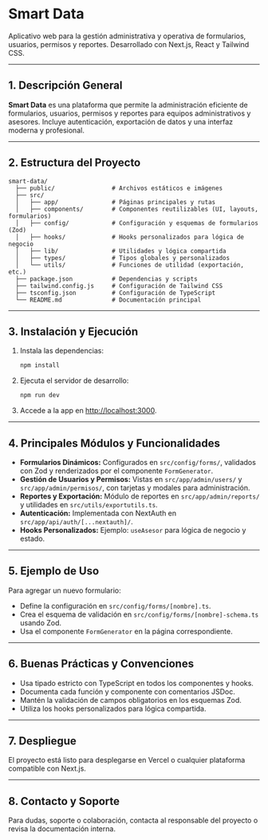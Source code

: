 
# Smart Data

Aplicativo web para la gestión administrativa y operativa de formularios, usuarios, permisos y reportes. Desarrollado con Next.js, React y Tailwind CSS.

---

## 1. Descripción General

**Smart Data** es una plataforma que permite la administración eficiente de formularios, usuarios, permisos y reportes para equipos administrativos y asesores. Incluye autenticación, exportación de datos y una interfaz moderna y profesional.

---

## 2. Estructura del Proyecto

```
smart-data/
  ├── public/                # Archivos estáticos e imágenes
  ├── src/
  │   ├── app/               # Páginas principales y rutas
  │   ├── components/        # Componentes reutilizables (UI, layouts, formularios)
  │   ├── config/            # Configuración y esquemas de formularios (Zod)
  │   ├── hooks/             # Hooks personalizados para lógica de negocio
  │   ├── lib/               # Utilidades y lógica compartida
  │   ├── types/             # Tipos globales y personalizados
  │   └── utils/             # Funciones de utilidad (exportación, etc.)
  ├── package.json           # Dependencias y scripts
  ├── tailwind.config.js     # Configuración de Tailwind CSS
  ├── tsconfig.json          # Configuración de TypeScript
  └── README.md              # Documentación principal
```

---

## 3. Instalación y Ejecución

1. Instala las dependencias:
	```bash
	npm install
	```
2. Ejecuta el servidor de desarrollo:
	```bash
	npm run dev
	```
3. Accede a la app en [http://localhost:3000](http://localhost:3000).

---

## 4. Principales Módulos y Funcionalidades

- **Formularios Dinámicos:** Configurados en `src/config/forms/`, validados con Zod y renderizados por el componente `FormGenerator`.
- **Gestión de Usuarios y Permisos:** Vistas en `src/app/admin/users/` y `src/app/admin/permisos/`, con tarjetas y modales para administración.
- **Reportes y Exportación:** Módulo de reportes en `src/app/admin/reports/` y utilidades en `src/utils/exportutils.ts`.
- **Autenticación:** Implementada con NextAuth en `src/app/api/auth/[...nextauth]/`.
- **Hooks Personalizados:** Ejemplo: `useAsesor` para lógica de negocio y estado.

---

## 5. Ejemplo de Uso

Para agregar un nuevo formulario:
- Define la configuración en `src/config/forms/[nombre].ts`.
- Crea el esquema de validación en `src/config/forms/[nombre]-schema.ts` usando Zod.
- Usa el componente `FormGenerator` en la página correspondiente.

---

## 6. Buenas Prácticas y Convenciones

- Usa tipado estricto con TypeScript en todos los componentes y hooks.
- Documenta cada función y componente con comentarios JSDoc.
- Mantén la validación de campos obligatorios en los esquemas Zod.
- Utiliza los hooks personalizados para lógica compartida.

---

## 7. Despliegue

El proyecto está listo para desplegarse en Vercel o cualquier plataforma compatible con Next.js.

---

## 8. Contacto y Soporte

Para dudas, soporte o colaboración, contacta al responsable del proyecto o revisa la documentación interna.
